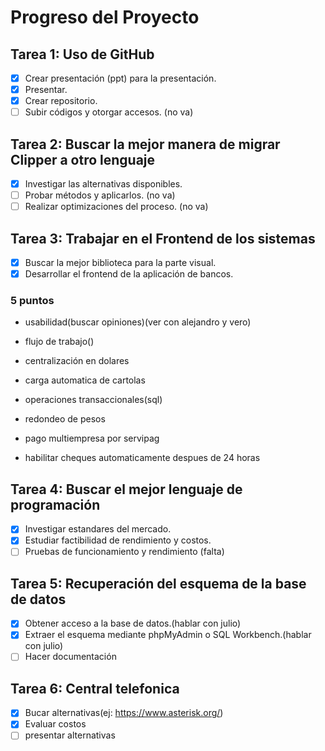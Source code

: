 # Progreso del Proyecto

## Tarea 1: Uso de GitHub
- [x] Crear presentación (ppt) para la presentación.
- [x] Presentar.
- [x] Crear repositorio.
- [ ] Subir códigos y otorgar accesos. (no va)

## Tarea 2: Buscar la mejor manera de migrar Clipper a otro lenguaje
- [x] Investigar las alternativas disponibles.
- [ ] Probar métodos y aplicarlos. (no va)
- [ ] Realizar optimizaciones del proceso. (no va)

## Tarea 3: Trabajar en el Frontend de los sistemas
- [x] Buscar la mejor biblioteca para la parte visual.
- [x] Desarrollar el frontend de la aplicación de bancos.

### 5 puntos
- usabilidad(buscar opiniones)(ver con alejandro y vero)
- flujo de trabajo()
- centralización en dolares
- carga automatica de cartolas
- operaciones transaccionales(sql)
- redondeo de pesos 

- pago multiempresa por servipag
- habilitar cheques automaticamente despues de 24 horas 

## Tarea 4: Buscar el mejor lenguaje de programación
- [x] Investigar estandares del mercado.
- [x] Estudiar factibilidad de rendimiento y costos.
- [ ] Pruebas de funcionamiento y rendimiento (falta)

## Tarea 5: Recuperación del esquema de la base de datos
- [x] Obtener acceso a la base de datos.(hablar con julio)
- [x] Extraer el esquema mediante phpMyAdmin o SQL Workbench.(hablar con julio)
- [ ] Hacer documentación
## Tarea 6: Central telefonica
- [x] Bucar alternativas(ej: https://www.asterisk.org/)
- [x] Evaluar costos
- [ ] presentar alternativas